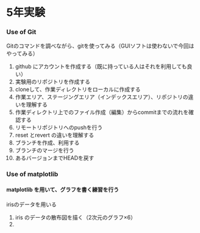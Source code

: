 # 5年実験

### Use of Git

Gitのコマンドを調べながら、gitを使ってみる（GUIソフトは使わないで今回はやってみる）

1. github にアカウントを作成する（既に持っている人はそれを利用しても良い）
2. 実験用のリポジトリを作成する
3. cloneして、作業ディレクトリをローカルに作成する
4. 作業エリア、ステージングエリア（インデックスエリア）、リポジトリの違いを理解する
5. 作業ディレクトリ上でのファイル作成（編集）からcommitまでの流れを確認する
6. リモートリポジトリへのpushを行う
7. reset とrevert の違いを理解する
8. ブランチを作成、利用する
9. ブランチのマージを行う
10. あるバージョンまでHEADを戻す


### Use of matplotlib
#### matplotlib を用いて、グラフを書く練習を行う

irisのデータを用いる

1. iris のデータの散布図を描く（2次元のグラフ×6）
2. 
